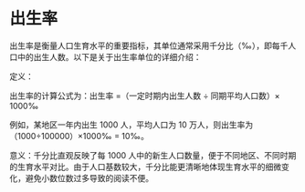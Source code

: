 # 出生率

出生率是衡量人口生育水平的重要指标，其单位通常采用千分比（‰），即每千人口中的出生人数。以下是关于出生率单位的详细介绍：

定义：

出生率的计算公式为：出生率 =（一定时期内出生人数 ÷ 同期平均人口数）× 1000‰

例如，某地区一年内出生 1000 人，平均人口为 10 万人，则出生率为（1000÷100000）×1000‰ = 10‰。

意义：千分比直观反映了每 1000 人中的新生人口数量，便于不同地区、不同时期的生育水平对比。由于人口基数较大，千分比能更清晰地体现生育水平的细微变化，避免小数位数过多导致的阅读不便。